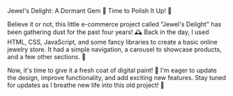 Jewel's Delight: A Dormant Gem 💎
Time to Polish It Up! 💎

Believe it or not, this little e-commerce project called "Jewel's Delight" has been gathering dust for the past four years! 🕰️ Back in the day, I used HTML, CSS, JavaScript, and some fancy libraries to create a basic online jewelry store. It had a simple navigation, a carousel to showcase products, and a few other sections. 💍

Now, it's time to give it a fresh coat of digital paint! 🎨 I'm eager to update the design, improve functionality, and add exciting new features. Stay tuned for updates as I breathe new life into this old project! 💫
